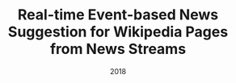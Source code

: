 ---
title: "Real-time Event-based News Suggestion for Wikipedia Pages from News Streams"
collection: publications
permalink: /publication/2018-DBLP_conf_www_LyuF18
date: 2018
venue: 'Companion of the The Web Conference 2018 on The Web Conference 2018, {WWW} 2018, Lyon , France, April 23-27, 2018'
---